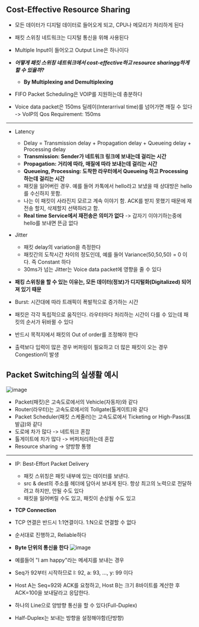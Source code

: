 ## Cost-Effective Resource Sharing
* 모든 데이터가 디지털 데이터로 들어오게 되고, CPU나 메모리가 처리하게 된다
* 패킷 스위칭 네트워크는 디지털 통신을 위해 사용된다
* Multiple Input이 들어오고 Output Line은 하나이다
* ***어떻게 패킷 스위칭 네트워크에서 cost-effective하고 resource sharingg하게 할 수 있을까?***
  * **By Multiplexing and Demultiplexing**

* FIFO Packet Scheduling은 VOIP를 지원하는데 충분하다
* Voice data packet은 150ms 딜레이(Interarrival time)를 넘어가면 깨질 수 있다 -> VoIP의 Qos Requirement: 150ms
---
* Latency
  * Delay = Transmission delay + Propagation delay + Queueing delay + Processing delay
  * **Transmission: Sender가 네트워크 링크에 보내는데 걸리는 시간**
  * **Propagation: 거리에 따라, 매질에 따라 보내는데 걸리는 시간**
  * **Queueing, Processing: 도착한 라우터에서 Queueing 하고 Processing 하는데 걸리는 시간**
  * 패킷을 잃어버린 경우. 예를 들어 카톡에서 hello라고 보냈을 때 상대방은 hello를 수신하지 못함.
  * 나는 이 패킷이 사라진지 모르고 계속 이야기 함. ACK를 받지 못했기 때문에 재전송 할지, 삭제할지 선택하라고 함.
  * **Real time Service에서 재전송은 의미가 없다** -> 갑자기 이야기하는중에 hello를 보내면 뜬금 없다

* Jitter
  * 패킷 delay의 variation을 측정한다
  * 패킷간의 도착시간 차이의 정도인데, 예를 들어 Variance(50,50,50) = 0 이다. 즉 Constant 하다
  * 30ms가 넘는 Jitter는 Voice data packet에 영향을 줄 수 있다


* **패킹 스위칭을 할 수 있는 이유는, 모든 데이터(정보)가 디지털화(Digitalized) 되어져 있기 때문**

* Burst: 시간대에 따라 트래픽이 폭발적으로 증가하는 시간

* 패킷은 각각 독립적으로 움직인다. 라우터마다 처리하는 시간이 다를 수 있는데 패킷의 순서가 뒤바뀔 수 있다
 * 반드시 목적지에서 패킷의 Out of order를 조정해야 한다

* 출력보다 입력이 많은 경우 버퍼링이 필요하고 더 많은 패킷이 오는 경우 Congestion이 발생

## Packet Switching의 실생활 예시
![image](https://user-images.githubusercontent.com/68818952/135823368-9e77ea1a-6c8b-420b-8709-6408570e33d0.png)
* Packet(패킷)은 고속도로에서의 Vehicle(자동차)와 같다
* Router(라우터)는 고속도로에서의 Tollgate(톨게이트)와 같다
* Packet Scheduler(패킷 스케줄러)는 고속도로에서 Ticketing or High-Pass(표 발급)와 같다
* 도로에 차가 많다 -> 네트워크 혼잡
* 톨게이트에 차가 많다 -> 버퍼처리하는데 혼잡
* Resource sharing ->  양방향 통행

---
* IP: Best-Effort Packet Delivery
  * 패킷 스위칭은 패킷 내부에 있는 데이터를 보낸다.
  * src & dest의 주소를 헤더에 담아서 보내게 된다. 항상 최고의 노력으로 전달하려고 하지만, 안될 수도 있다
  * 패킷을 잃어버릴 수도 있고, 패킷이 손상될 수도 있고

* **TCP Connection**
 * TCP 연결은 반드시 1:1연결이다. 1:N으로 연결할 수 없다
 * 순서대로 진행하고, Reliable하다
 * **Byte 단위의 통신을 한다**
 ![image](https://user-images.githubusercontent.com/68818952/135824348-fbbc61ae-dd5f-45b6-8dc0-90e6e350164d.png)
 * 예를들어 "I am happy"라는 메세지를 보내는 경우
 * Seq가 92부터 시작하므로 I: 92, a: 93, ..., y: 99 이다
 * Host A는 Seq=92와 ACK를 요청하고, Host B는 크기 8바이트를 계산한 후 ACK=100을 보내달라고 응답한다.
 * 하나의 Line으로 양방향 통신을 할 수 있다(Full-Duplex)
 * Half-Duplex는 보내는 방향을 설정해야함(단방향)


